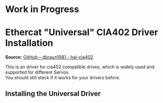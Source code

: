 # **Work in Progress**

# Ethercat "Universal" CIA402 Driver Installation
**Source:** [GitHub – dbraun1981 - hal-cia402](https://github.com/dbraun1981/hal-cia402/tree/main)

This is an driver for cia402 compatible drives, which is widely used and supported for different Servos.\
You should still steck if it works for your drivers before.

## Installing the Universal Driver
